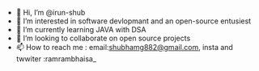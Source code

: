 - 👋 Hi, I’m @irun-shub
- 👀 I’m interested in software devlopmant and an open-source entusiest 
- 🌱 I’m currently learning JAVA with DSA
- 💞️ I’m looking to collaborate on open source projects
- 📫 How to reach me : email:shubhamg882@gmail.com, insta and twwiter :ramrambhaisa_

<!---
irun-shub/irun-shub is a ✨ special ✨ repository because its `README.md` (this file) appears on your GitHub profile.
You can click the Preview link to take a look at your changes.
--->
